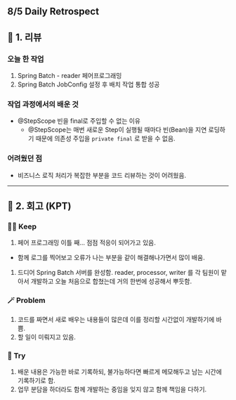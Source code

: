 ## 8/5 Daily Retrospect

## 📒 1. 리뷰

### 오늘 한 작업

1. Spring Batch - reader 페어프로그래밍
2. Spring Batch JobConfig 설정 후 배치 작업 통합 성공

### 작업 과정에서의 배운 것

- @StepScope 빈을 final로 주입할 수 없는 이유
    - @StepScope는 매번 새로운 Step이 실행될 때마다 빈(Bean)을 지연 로딩하기 때문에 의존성 주입을 `private final` 로 받을 수 없음.

### 어려웠던 점

- 비즈니스 로직 처리가 복잡한 부분을 코드 리뷰하는 것이 어려웠음.

---

## 📒 2. 회고 (KPT)

### 🤸‍♂️ Keep

1. 페어 프로그래밍 이틀 째… 점점 적응이 되어가고 있음.
- 함께 로그를 찍어보고 오류가 나는 부분을 같이 해결해나가면서 많이 배움.
1. 드디어 Spring Batch 서버를 완성함. reader, processor, writer 를 각 팀원이 맡아서 개발하고 오늘 처음으로 합쳤는데 거의 한번에 성공해서 뿌듯함.

### 🪄 Problem

1. 코드를 짜면서 새로 배우는 내용들이 많은데 이를 정리할 시간없이 개발하기에 바쁨.
2. 할 일이 미뤄지고 있음.

### 🎯 Try

1. 배운 내용은 가능한 바로 기록하되, 불가능하다면 빠르게 메모해두고 남는 시간에 기록하기로 함. 
2. 업무 분담을 하더라도 함께 개발하는 중임을 잊지 않고 함께 책임을 다하기.